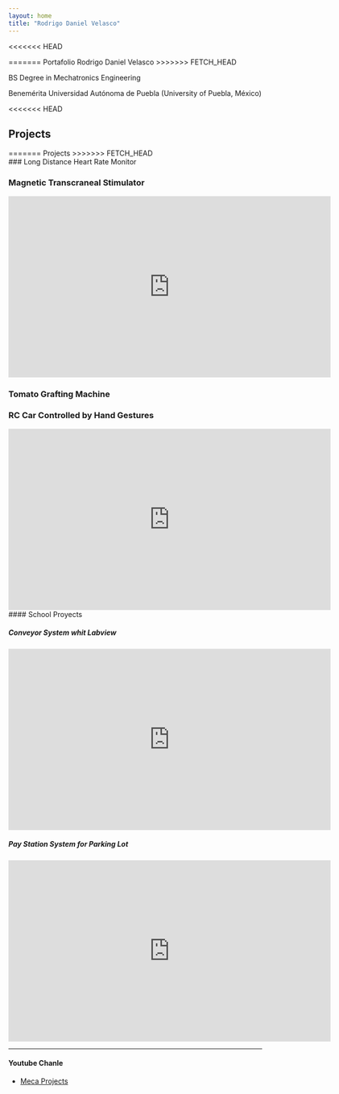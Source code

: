 ```yaml
---
layout: home
title: "Rodrigo Daniel Velasco" 
---
```


<<<<<<< HEAD
<section class="sec">
=======
Portafolio
Rodrigo Daniel Velasco
>>>>>>> FETCH_HEAD

BS Degree in Mechatronics Engineering 

Benemérita Universidad Autónoma de Puebla (University of Puebla, México)

</section>

<<<<<<< HEAD
## Projects

<section class="row">
=======
Projects
>>>>>>> FETCH_HEAD

<section class="sec">
### Long Distance Heart Rate Monitor

### Magnetic Transcraneal Stimulator

<iframe width="640" height="360" src="https://www.youtube.com/embed/UcOnweM3HQM" frameborder="0" allowfullscreen></iframe>

### Tomato Grafting Machine

### RC Car Controlled by Hand Gestures

<iframe width="640" height="360" src="https://www.youtube.com/embed/LH1WCH44ass" frameborder="0" allowfullscreen></iframe>

</section>

<section class="sec">
#### School Proyects

##### Conveyor System whit Labview

<iframe width="640" height="360" src="https://www.youtube.com/embed/PJYvEvi9W9E" frameborder="0" allowfullscreen></iframe>

##### Pay Station System for Parking Lot

<iframe width="640" height="360" src="https://www.youtube.com/embed/VmHW46A9GP8" frameborder="0" allowfullscreen></iframe>

</section>

</section>


------------


#### Youtube Chanle

- [Meca Projects](http://www.youtube.com/channel/UCMQgysliAcMJsOzLBr-1Xgw)
